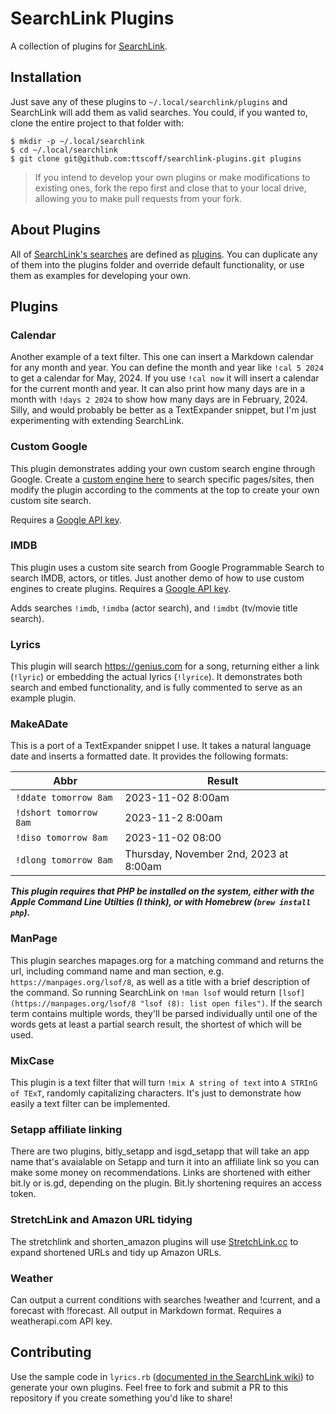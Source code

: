 # SearchLink Plugins


A collection of plugins for [SearchLink](https://brettterpstra.com/projects/searchlink/ "SearchLink").

## Installation

Just save any of these plugins to `~/.local/searchlink/plugins` and SearchLink will add them as valid searches. You could, if you wanted to, clone the entire project to that folder with:

```
$ mkdir -p ~/.local/searchlink
$ cd ~/.local/searchlink
$ git clone git@github.com:ttscoff/searchlink-plugins.git plugins
```

> If you intend to develop your own plugins or make modifications to existing ones, fork the repo first and close that to your local drive, allowing you to make pull requests from your fork.

## About Plugins

All of [SearchLink's searches](https://github.com/ttscoff/searchlink/tree/main/lib/searchlink/searches) are defined as [plugins](https://github.com/ttscoff/searchlink/wiki/Plugins). You can duplicate any of them into the plugins folder and override default functionality, or use them as examples for developing your own.

## Plugins

### Calendar

Another example of a text filter. This one can insert a Markdown calendar for any month and year. You can define the month and year like `!cal 5 2024` to get a calendar for May, 2024. If you use `!cal now` it will insert a calendar for the current month and year. It can also print how many days are in a month with `!days 2 2024` to show how many days are in February, 2024. Silly, and would probably be better as a TextExpander snippet, but I'm just experimenting with extending SearchLink.

### Custom Google

This plugin demonstrates adding your own custom search engine through Google. Create a [custom engine here](https://programmablesearchengine.google.com/controlpanel/all) to search specific pages/sites, then modify the plugin according to the comments at the top to create your own custom site search.

Requires a [Google API key](https://github.com/ttscoff/searchlink/wiki/Using-Google-Search).

### IMDB

This plugin uses a custom site search from Google Programmable Search to search IMDB, actors, or titles. Just another demo of how to use custom engines to create plugins. Requires a [Google API key](https://github.com/ttscoff/searchlink/wiki/Using-Google-Search).

Adds searches `!imdb`, `!imdba` (actor search), and `!imdbt` (tv/movie title search).

### Lyrics

This plugin will search <https://genius.com> for a song, returning either a link (`!lyric`) or embedding the actual lyrics (`!lyrice`). It demonstrates both search and embed functionality, and is fully commented to serve as an example plugin.

### MakeADate

This is a port of a TextExpander snippet I use. It takes a natural language date and inserts a formatted date. It provides the following formats:

| Abbr                   | Result                                 |
| ---------------------- | -------------------------------------- |
| `!ddate tomorrow 8am`  | 2023-11-02 8:00am                      |
| `!dshort tomorrow 8am` | 2023-11-2 8:00am                       |
| `!diso tomorrow 8am`   | 2023-11-02 08:00                       |
| `!dlong tomorrow 8am`  | Thursday, November 2nd, 2023 at 8:00am |

***This plugin requires that PHP be installed on the system, either with the Apple Command Line Utilties (I think), or with Homebrew (`brew install php`).***

### ManPage

This plugin searches mapages.org for a matching command and returns the url, including command name and man section, e.g. `https://manpages.org/lsof/8`, as well as a title with a brief description of the command. So running SearchLink on `!man lsof` would return `[lsof](https://manpages.org/lsof/8 "lsof (8): list open files")`. If the search term contains multiple words, they'll be parsed individually until one of the words gets at least a partial search result, the shortest of which will be used.

### MixCase

This plugin is a text filter that will turn `!mix A string of text` into `A STRInG of TExT`, randomly capitalizing characters. It's just to demonstrate how easily a text filter can be implemented.

### Setapp affiliate linking

There are two plugins, bitly_setapp and isgd_setapp that will take an app name that's avaialable on Setapp and turn it into an affiliate link so you can make some money on recommendations. Links are shortened with either bit.ly or is.gd, depending on the plugin. Bit.ly shortening requires an access token.

### StretchLink and Amazon URL tidying

The stretchlink and shorten_amazon plugins will use [StretchLink.cc](https://stretchlink.cc) to expand shortened URLs and tidy up Amazon URLs.

### Weather

Can output a current conditions with searches !weather and !current, and a forecast with !forecast. All output in Markdown format. Requires a weatherapi.com API key.

## Contributing

Use the sample code in `lyrics.rb` ([documented in the SearchLink wiki](https://github.com/ttscoff/searchlink/wiki/Plugins)) to generate your own plugins. Feel free to fork and submit a PR to this repository if you create something you'd like to share!
